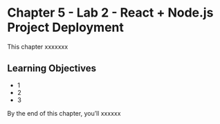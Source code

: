 # Chapter 5 - Lab 2 - React + Node.js Project Deployment

This chapter xxxxxxx

## Learning Objectives

- 1
- 2
- 3

By the end of this chapter, you’ll xxxxxx